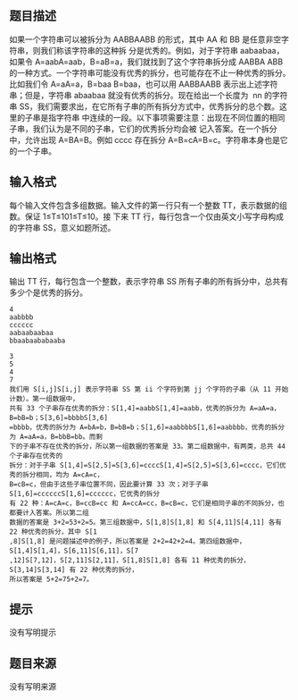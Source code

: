 


## 题目描述
如果一个字符串可以被拆分为 AABBAABB 的形式，其中 AA 和 BB 是任意非空字符串，则我们称该字符串的这种拆
分是优秀的。例如，对于字符串 aabaabaa，如果令 A=aabA=aab，B=aB=a，我们就找到了这个字符串拆分成 AABBA
ABB 的一种方式。一个字符串可能没有优秀的拆分，也可能存在不止一种优秀的拆分。比如我们令 A=aA=a，B=baa
B=baa，也可以用 AABBAABB 表示出上述字符串；但是，字符串 abaabaa 就没有优秀的拆分。现在给出一个长度为
 nn 的字符串 SS，我们需要求出，在它所有子串的所有拆分方式中，优秀拆分的总个数。这里的子串是指字符串
中连续的一段。以下事项需要注意：出现在不同位置的相同子串，我们认为是不同的子串，它们的优秀拆分均会被
记入答案。在一个拆分中，允许出现 A=BA=B。例如 cccc 存在拆分 A=B=cA=B=c。字符串本身也是它的一个子串。
## 输入格式
每个输入文件包含多组数据。输入文件的第一行只有一个整数 TT，表示数据的组数。保证 1≤T≤101≤T≤10。接
下来 TT 行，每行包含一个仅由英文小写字母构成的字符串 SS，意义如题所述。
## 输出格式
输出 TT 行，每行包含一个整数，表示字符串 SS 所有子串的所有拆分中，总共有多少个是优秀的拆分。

```input1
4
aabbbb
cccccc
aabaabaabaa
bbaabaababaaba

```
```output1
3
5
4
7
我们用 S[i,j]S[i,j] 表示字符串 SS 第 ii 个字符到第 jj 个字符的子串（从 11 开始计数）。第一组数据中，
共有 33 个子串存在优秀的拆分：S[1,4]=aabbS[1,4]=aabb，优秀的拆分为 A=aA=a，B=bB=b；S[3,6]=bbbbS[3,6]
=bbbb，优秀的拆分为 A=bA=b，B=bB=b；S[1,6]=aabbbbS[1,6]=aabbbb，优秀的拆分为 A=aA=a，B=bbB=bb。而剩
下的子串不存在优秀的拆分，所以第一组数据的答案是 33。第二组数据中，有两类，总共 44 个子串存在优秀的
拆分：对于子串 S[1,4]=S[2,5]=S[3,6]=ccccS[1,4]=S[2,5]=S[3,6]=cccc，它们优秀的拆分相同，均为 A=cA=c，
B=cB=c，但由于这些子串位置不同，因此要计算 33 次；对于子串 S[1,6]=ccccccS[1,6]=cccccc，它优秀的拆分
有 22 种：A=cA=c，B=ccB=cc 和 A=ccA=cc，B=cB=c，它们是相同子串的不同拆分，也都要计入答案。所以第二组
数据的答案是 3+2=53+2=5。第三组数据中，S[1,8]S[1,8] 和 S[4,11]S[4,11] 各有 22 种优秀的拆分，其中 S[1
,8]S[1,8] 是问题描述中的例子，所以答案是 2+2=42+2=4。第四组数据中，S[1,4]S[1,4]，S[6,11]S[6,11]，S[7
,12]S[7,12]，S[2,11]S[2,11]，S[1,8]S[1,8] 各有 11 种优秀的拆分，S[3,14]S[3,14] 有 22 种优秀的拆分，
所以答案是 5+2=75+2=7。
```

## 提示
没有写明提示
## 题目来源
没有写明来源


